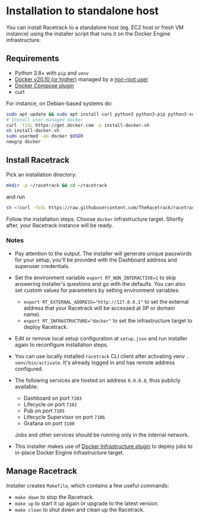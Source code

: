 # Installation to standalone host
You can install Racetrack to a standalone host (eg. EC2 host or fresh VM instance)
using the installer script that runs it on the Docker Engine infrastructure.

## Requirements

- Python 3.8+ with `pip` and `venv`
- [Docker v20.10 (or higher)](https://docs.docker.com/engine/install/)
  managed by a [non-root user](https://docs.docker.com/engine/install/linux-postinstall/#manage-docker-as-a-non-root-user)
- [Docker Compose plugin](https://docs.docker.com/compose/install/linux/#install-using-the-repository)
- curl

For instance, on Debian-based systems do:
```sh
sudo apt update && sudo apt install curl python3 python3-pip python3-venv
# Install user-managed docker
curl -fsSL https://get.docker.com -o install-docker.sh
sh install-docker.sh
sudo usermod -aG docker $USER
newgrp docker
```

## Install Racetrack
Pick an installation directory:
```sh
mkdir -p ~/racetrack && cd ~/racetrack
```
and run
```sh
sh <(curl -fsSL https://raw.githubusercontent.com/TheRacetrack/racetrack/master/utils/standalone-wizard/runner.sh)
```
Follow the installation steps. Choose `docker` infrastructure target.
Shortly after, your Racetrack instance will be ready.

### Notes

- Pay attention to the output. The installer will generate unique passwords for your setup,
  you'll be provided with the Dashboard address and superuser credentials.
- Set the environment variable `export RT_NON_INTERACTIVE=1`
  to skip answering installer's questions and go with the defaults.
  You can also set custom values for parameters by setting environment variables:

    - `export RT_EXTERNAL_ADDRESS="http://127.0.0.1"` to set the external address that your Racetrack will be accessed at (IP or domain name).
    - `export RT_INFRASTRUCTURE="docker"` to set the infrastructure target to deploy Racetrack.

- Edit or remove local setup configuration at `setup.json`
  and run installer again to reconfigure installation steps.
- You can use locally installed `racetrack` CLI client after activating venv `. venv/bin/activate`.
  It's already logged in and has remote address configured.

-   The following services are hosted on address `0.0.0.0`, thus publicly available:

    - Dashboard on port `7103`
    - Lifecycle on port `7102`
    - Pub on port `7105`
    - Lifecycle Supervisor on port `7106`
    - Grafana on port `3100`

    Jobs and other services should be running only in the internal network.

- This installer makes use of [Docker Infrastructure plugin](https://github.com/TheRacetrack/plugin-docker-infrastructure)
  to deploy jobs to in-place Docker Engine infrastructure target.

## Manage Racetrack
Installer creates `Makefile`, which contains a few useful commands:

- `make down` to stop the Racetrack.
- `make up` to start it up again or upgrade to the latest version.
- `make clean` to shut down and clean up the Racetrack.
